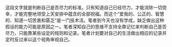 这段文字就是判断自己是否尽力的标准。只有知道自己已经尽力，才能消除一切侥幸，才能完整地领受上天安排中蕴含的全部祝福。而这个“爱我的、公正的、智慧的、知道一切苦衷和匮乏“是一门技术活。笔者到今天也没有学成，缺乏做出这种假设的能力可能是原因之一。笔者深知自己的思维不支持全靠记忆来判断自己是否尽力，只能靠某些设定的规则和记录。笔者计划要对自己的生活做出相应的记录并定时反过来以这个视角审视自己。